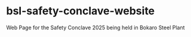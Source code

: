 # bsl-safety-conclave-website
Web Page for the Safety Conclave 2025 being held in Bokaro Steel Plant
